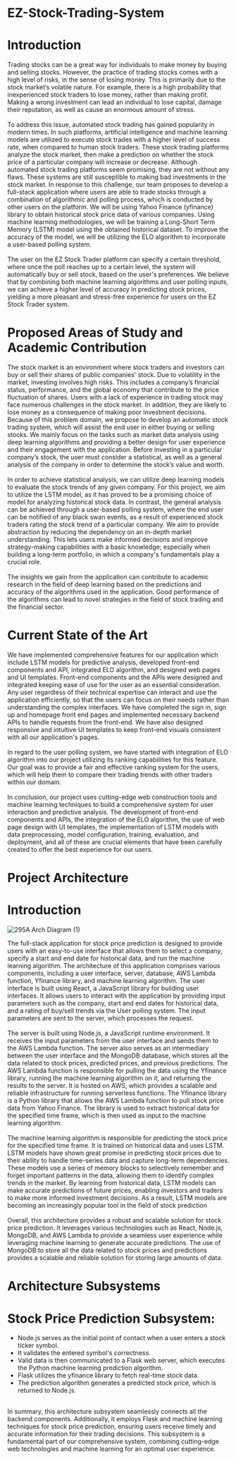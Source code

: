 # EZ-Stock-Trading-System
# Introduction
Trading stocks can be a great way for individuals to make money by buying and selling stocks. However, the practice of trading stocks comes with a high level of risks, in the sense of losing money. This is primarily due to the stock market’s volatile nature. For example, there is a high probability that inexperienced stock traders to lose money, rather than making profit. Making a wrong investment can lead an individual to lose capital, damage their reputation, as well as cause an enormous amount of stress.
<br />
<br />
To address this issue, automated stock trading has gained popularity in modern times. In such platforms, artificial intelligence and machine learning models are utilized to execute stock trades with a higher level of success rate, when compared to human stock traders. These stock trading platforms analyze the stock market, then make a prediction on whether the stock price of a particular company will increase or decrease.
Although automated stock trading platforms seem promising, they are not without any flaws. These systems are still susceptible to making bad investments in the stock market. In response to this challenge, our team proposes to develop a full-stack application where users are able to trade stocks through a combination of algorithmic and polling process, which is conducted by other users on the platform. We will be using Yahoo Finance (yfinance) library to obtain historical stock price data of various companies. Using machine learning methodologies, we will be training a Long-Short Term Memory (LSTM) model using the obtained historical dataset. To improve the accuracy of the model, we will be utilizing the ELO algorithm to incorporate a user-based polling system.
<br />
<br />
The user on the EZ Stock Trader platform can specify a certain threshold, where once the poll reaches up to a certain level, the system will automatically buy or sell stock, based on the user's preferences. We believe that by combining both machine learning algorithms and user polling inputs, we can achieve a higher level of accuracy in predicting stock prices, yielding a more pleasant and stress-free experience for users on the EZ Stock Trader system.
# Proposed Areas of Study and Academic Contribution
The stock market is an environment where stock traders and investors can buy or sell their shares of public companies' stock. Due to volatility in the market, investing involves high risks. This includes a company’s financial status, performance, and the global economy that contribute to the price fluctuation of shares. Users with a lack of experience in trading stock may face numerous challenges in the stock market. In addition, they are likely to lose money as a consequence of making poor investment decisions.
Because of this problem domain, we propose to develop an automatic stock trading system, which will assist the end user in either buying or selling stocks. We mainly focus on the tasks such as market data analysis using deep learning algorithms and providing a better design for user experience and their engagement with the application. Before investing in a particular company’s stock, the user must consider a statistical, as well as a general analysis of the company in order to determine the stock’s value and worth.
<br />
<br />
In order to achieve statistical analysis, we can utilize deep learning models to evaluate the stock trends of any given company. For this project, we aim to utilize the LSTM model, as it has proved to be a promising choice of model for analyzing historical stock data. In contrast, the general analysis can be achieved through a user-based polling system, where the end user can be notified of any black swan events, as a result of experienced stock traders rating the stock trend of a particular company. We aim to provide abstraction by reducing the dependency on an in-depth market understanding. This lets users make informed decisions and improve strategy-making capabilities with a basic knowledge; especially when building a long-term portfolio, in which a company's fundamentals play a crucial role.
<br />
<br />
The insights we gain from the application can contribute to academic research in the field of deep learning based on the predictions and accuracy of the algorithms used in the application. Good performance of the algorithms can lead to novel strategies in the field of stock trading and the financial sector.
# Current State of the Art
We have implemented comprehensive features for our application which include LSTM models for predictive analysis, developed front-end components and API, integrated ELO algorithm, and designed web pages and UI templates.
Front-end components and the APIs were designed and integrated keeping ease of use for the user as an essential consideration. Any user regardless of their technical expertise can interact and use the application efficiently, so that the users can focus on their needs rather than understanding the complex interfaces. We have completed the sign in, sign up and homepage front end pages and implemented necessary backend APIs to handle requests from the front-end. We have also designed responsive and intuitive UI templates to keep front-end visuals consistent with all our application's pages.
<br />
<br />
In regard to the user polling system, we have started with integration of ELO algorithm into our project utilizing its ranking capabilities for this feature. Our goal was to provide a fair and effective ranking system for the users, which will help them to compare their trading trends with other traders within our domain.
<br />
<br />
In conclusion, our project uses cutting-edge web construction tools and machine learning techniques to build a comprehensive system for user interaction and predictive analysis. The development of front-end components and APIs, the integration of the ELO algorithm, the use of web page design with UI templates, the implementation of LSTM models with data preprocessing, model configuration, training, evaluation, and deployment, and all of these are crucial elements that have been carefully created to offer the best experience for our users.
# Project Architecture
# Introduction
![295A Arch Diagram (1)](https://github.com/pawankalyanj/EZ-Stock-Trading-System/assets/98665897/1e0321e7-661e-423e-a97f-ed6f072c52a6)

The full-stack application for stock price prediction is designed to provide users with an easy-to-use interface that allows them to select a company, specify a start and end date for historical data, and run the machine learning algorithm. The architecture of this application comprises various components, including a user interface, server, database, AWS Lambda function, Yfinance library, and machine learning algorithm.
The user interface is built using React, a JavaScript library for building user interfaces. It allows users to interact with the application by providing input parameters such as the company, start and end dates for historical data, and a rating of buy/sell trends via the User polling system. The input parameters are sent to the server, which processes the request.
<br />
<br />
The server is built using Node.js, a JavaScript runtime environment. It receives the input parameters from the user interface and sends them to the AWS Lambda function. The server also serves as an intermediary between the user interface and the MongoDB database, which stores all the data related to stock prices, predicted prices, and previous predictions. The AWS Lambda function is responsible for pulling the data using the Yfinance library, running the machine learning algorithm on it, and returning the results to the server. It is hosted on AWS, which provides a scalable and reliable infrastructure for running serverless functions. The Yfinance library is a Python library that allows the AWS Lambda function to pull stock price data from Yahoo Finance. The library is used to extract historical data for the specified time frame, which is then used as input to the machine learning algorithm.
<br />
<br />
The machine learning algorithm is responsible for predicting the stock price for the specified time frame. It is trained on historical data and uses LSTM. LSTM models have shown great promise in predicting stock prices due to their ability to handle time-series data and capture long-term dependencies. These models use a series of memory blocks to selectively remember and forget important patterns in the data, allowing them to identify complex trends in the market. By learning from historical data, LSTM models can make accurate predictions of future prices, enabling investors and traders to make more informed investment decisions. As a result, LSTM models are becoming an increasingly popular tool in the field of stock prediction
<br />
<br />
Overall, this architecture provides a robust and scalable solution for stock price prediction. It leverages various technologies such as React, Node.js, MongoDB, and AWS Lambda to provide a seamless user experience while leveraging machine learning to generate accurate predictions. The use of MongoDB to store all the data related to stock prices and predictions provides a scalable and reliable solution for storing large amounts of data.
# Architecture Subsystems

# Stock Price Prediction Subsystem:
- Node.js serves as the initial point of contact when a user enters a stock ticker symbol.
- It validates the entered symbol's correctness.
- Valid data is then communicated to a Flask web server, which executes the Python machine learning prediction algorithm.
- Flask utilizes the yfinance library to fetch real-time stock data.
- The prediction algorithm generates a predicted stock price, which is returned to Node.js. <br />
<br />
In summary, this architecture subsystem seamlessly connects all the backend components. Additionally, it employs Flask and machine learning techniques for stock price prediction, ensuring users receive timely and accurate information for their trading decisions. This subsystem is a fundamental part of our comprehensive system, combining cutting-edge web technologies and machine learning for an optimal user experience.
